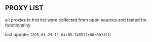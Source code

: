 ## PROXY LIST

all proxies in this list were collected from open sources and tested for functionality

last update: `2025-01-29 11:04:05.748512+00:00` UTC